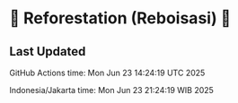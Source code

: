 
# 🌳 Reforestation (Reboisasi) 🌲

## Last Updated

GitHub Actions time: Mon Jun 23 14:24:19 UTC 2025

Indonesia/Jakarta time: Mon Jun 23 21:24:19 WIB 2025
